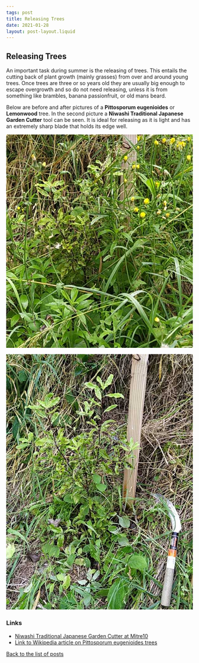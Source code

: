```yaml
---
tags: post
title: Releasing Trees
date: 2021-01-28
layout: post-layout.liquid
---
```


## Releasing Trees

An important task during summer is the releasing of trees. This entails the cutting back of plant growth (mainly grasses) from over and around young trees. Once trees are three or so years old they are usually big enough to escape overgrowth and so do not need releasing, unless it is from something like brambles, banana passionfruit, or old mans beard. 

Below are before and after pictures of a **Pittosporum eugenioides** or **Lemonwood** tree. In the second picture a **Niwashi Traditional Japanese Garden Cutter** tool can be seen. It is ideal for releasing as it is light and has an extremely sharp blade that holds its edge well.

![Picture of Pittosporum eugenioides (lemonwood) overrun with overgrowth](/images/news/releasing/overgrown-pittosporum.jpg)

![Picture of Pittosporum released of overgrowth with ](/images/news/releasing/released-pittosporum.jpg)

### Links
+ [Niwashi Traditional Japanese Garden Cutter at Mitre10](https://www.mitre10.co.nz/shop/niwashi-traditional-japanese-garden-cutter/p/327844)
+ [Link to Wikipedia article on Pittosporum eugenioides trees](https://en.wikipedia.org/wiki/Pittosporum_eugenioides)


[Back to the list of posts](/postlist)

<p>&nbsp;</p>